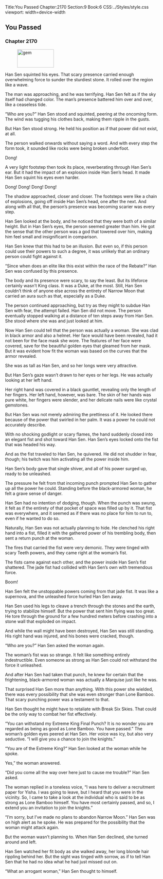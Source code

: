Title:You Passed 
Chapter:2170 
Section:9 
Book:6 
CSS:../Styles/style.css 
viewport: width=device-width
  
## You Passed
### Chapter 2170
  
<figure>
	<img src="../Images/gem.gif" alt="gem" id="gem" width="120" height="60" />
</figure>
  

  
Han Sen squinted his eyes. That scary presence carried enough overwhelming force to sunder the sturdiest stone. It rolled over the region like a wave.

The man was approaching, and he was terrifying. Han Sen felt as if the sky itself had changed color. The man’s presence battered him over and over, like a ceaseless tide.

“Who are you?” Han Sen stood and squinted, peering at the oncoming form. The wind was tugging his clothes back, making them ripple in the gusts.

But Han Sen stood strong. He held his position as if that power did not exist, at all.

The person walked onwards without saying a word. And with every step the form took, it sounded like rocks were being broken underfoot.

Dong!

A very light footstep then took its place, reverberating through Han Sen’s ear. But it had the impact of an explosion inside Han Sen’s head. It made Han Sen squint his eyes even harder.

Dong! Dong! Dong! Dong!

The shadow approached, closer and closer. The footsteps were like a chain of explosions, going off inside Han Sen’s head, one after the next. And along with all that, the person’s presence was becoming scarier was every step.

Han Sen looked at the body, and he noticed that they were both of a similar height. But in Han Sen’s eyes, the person seemed greater than him. He got the sense that the other person was a god that towered over him, making him feel small and insignificant in comparison.

Han Sen knew that this had to be an illusion. But even so, if this person could use their powers to such a degree, it was unlikely that an ordinary person could fight against it.

“Since when does an elite like this exist within the race of the Rebate?” Han Sen was confused by this presence.

The body and its presence were scary, to say the least. But its lifeforce certainly wasn’t King class. It was a Duke, at the most. Still, Han Sen couldn’t think of anyone else across the entirety of Narrow Moon that carried an aura such as that, especially as a Duke.

The person continued approaching, but try as they might to subdue Han Sen with fear, the attempt failed. Han Sen did not move. The person eventually stopped walking at a distance of ten steps away from Han Sen. She stood where she was and just looked at him.

Now Han Sen could tell that the person was actually a woman. She was clad in black armor and also a helmet. Her face would have been revealed, had it not been for the face mask she wore. The features of her face were covered, save for the beautiful golden eyes that gleamed from her mask. But it was evident how fit the woman was based on the curves that the armor revealed.

She was as tall as Han Sen, and so her longs were very attractive.

But Han Sen’s gaze wasn’t drawn to her eyes or her legs. He was actually looking at her left hand.

Her right hand was covered in a black gauntlet, revealing only the length of her fingers. Her left hand, however, was bare. The skin of her hands was pure white, her fingers were slender, and her delicate nails were like crystal gemstones.

But Han Sen was not merely admiring the prettiness of it. He looked there because of the power that swirled in her palm. It was a power he could not accurately describe.

With no shocking godlight or scary flames, the hand suddenly closed into an elegant fist and shot toward Han Sen. Han Sen’s eyes locked onto the fist that was headed his way.

And as the fist traveled to Han Sen, he quivered. He did not shudder in fear, though; his twitch was him activating all the power inside him.

Han Sen’s body gave that single shiver, and all of his power surged up, ready to be unleashed.

The pressure he felt from that incoming punch prompted Han Sen to gather up all the power he could. Standing before the black-armored woman, he felt a grave sense of danger.

Han Sen had no intention of dodging, though. When the punch was swung, it felt as if the entirety of that pocket of space was filled up by it. That fist was everywhere, and it seemed as if there was no place for him to run to, even if he wanted to do so.

Naturally, Han Sen was not actually planning to hide. He clenched his right hand into a fist, filled it with the gathered power of his trembling body, then sent a return punch at the woman.

The fires that carried the fist were very demonic. They were tinged with scary Teeth powers, and they came right at the woman’s fist.

The fists came against each other, and the power inside Han Sen’s fist shattered. The jade fist had collided with Han Sen’s own with tremendous force.

Boom!

Han Sen felt the unstoppable powers coming from that jade fist. It was like a supernova, and the unleashed force hurled Han Sen away.

Han Sen used his legs to cleave a trench through the stones and the earth, trying to stabilize himself. But the power that sent him flying was too great. He tore through the ground for a few hundred meters before crashing into a stone wall that exploded on impact.

And while the wall might have been destroyed, Han Sen was still standing. His right hand was injured, and his bones were cracked, though.

“Who are you?” Han Sen asked the woman again.

The woman’s fist was so strange. It felt like something entirely indestructible. Even someone as strong as Han Sen could not withstand the force it unleashed.

And after Han Sen had taken that punch, he knew for certain that the frightening, black-armored woman was actually a Marquise just like he was.

That surprised Han Sen more than anything. With this power she wielded, there was every possibility that she was even stronger than Lone Bamboo. That scary punching power was a testament to that.

Han Sen thought he might have to retaliate with Break Six Skies. That could be the only way to combat her fist effectively.

“You can withstand my Extreme King Final Punch? It is no wonder you are regarded as being as good as Lone Bamboo. You have passed.” The woman’s golden eyes peered at Han Sen. Her voice was icy, but also very seductive. “I will give you a chance to join the knights.”

“You are of the Extreme King?” Han Sen looked at the woman while he spoke.

Yes,” the woman answered.

“Did you come all the way over here just to cause me trouble?” Han Sen asked.

The woman replied in a toneless voice, “I was here to deliver a recruitment paper for Yisha. I was going to leave, but I heard that you were in the vicinity. So, I came to take a look at the individual who is said to be as strong as Lone Bamboo himself. You have most certainly passed, and so, I extend you an invitation to join the knights.”

“I’m sorry, but I’ve made no plans to abandon Narrow Moon.” Han Sen was on high alert as he spoke. He was prepared for the possibility that the woman might attack again.

But the woman wasn’t planning to. When Han Sen declined, she turned around and left.

Han Sen watched her fit body as she walked away, her long blonde hair rippling behind her. But the sight was tinged with sorrow, as if to tell Han Sen that he had no idea what he had just missed out on.

“What an arrogant woman,” Han Sen thought to himself.